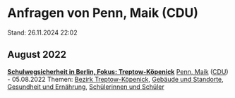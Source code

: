 # Anfragen von Penn, Maik (CDU)

Stand: 26.11.2024 22:02

## August 2022
**[Schulwegsicherheit in Berlin, Fokus: Treptow-Köpenick](https://pardok.parlament-berlin.de/starweb/adis/citat/VT/19/SchrAnfr/S19-12674.pdf)**
[Penn, Maik](autor_penn_maik_cdu.md) ([CDU](fraktion_cdu.md)) - 05.08.2022
Themen: [Bezirk Treptow-Köpenick](bezirk_treptow-koepenick.md), [Gebäude und Standorte](thema_gebaeude_und_standorte.md), [Gesundheit und Ernährung](thema_gesundheit_und_ernaehrung.md), [Schülerinnen und Schüler](thema_schuelerinnen_und_schueler.md)

